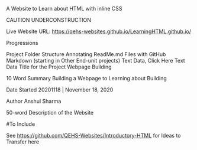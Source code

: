 A Website to Learn about HTML with inline CSS

CAUTION UNDERCONSTRUCTION

Live Website URL: https://qehs-websites.github.io/LearningHTML.github.io/

Progressions

Project Folder Structure
Annotating ReadMe.md Files with GitHub Markdown (starting in Other End-unit projects)
Text Data, Click Here
Text Data
Title for the Project
Webpage Building

10 Word Summary
Building a Webpage to Learning about Building

Date Started
20201118 | November 18, 2020

Author
Anshul Sharma

50-word Description of the Website


#To Include

See https://github.com/QEHS-Websites/Introductory-HTML for Ideas to Transfer here
